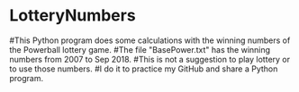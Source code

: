 # LotteryNumbers
#This Python program does some calculations with the winning numbers of the Powerball lottery game.
#The file \"BasePower.txt\" has the winning numbers from 2007 to Sep 2018.
#This is not a suggestion to play lottery or to use those numbers.
#I do it to practice my GitHub and share a Python program.

